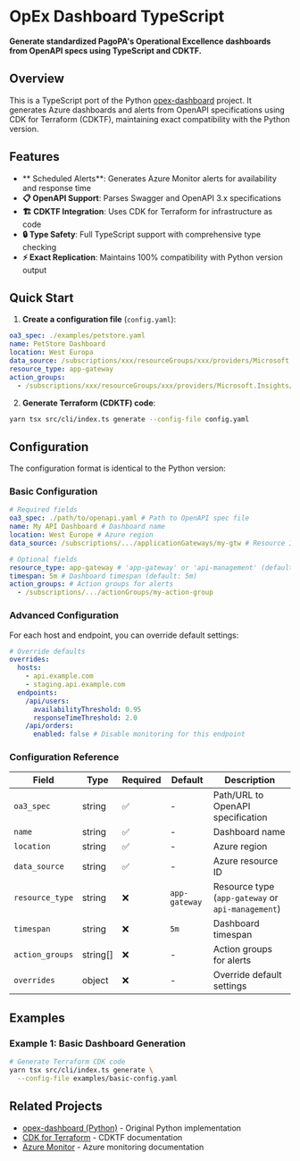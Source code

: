 # OpEx Dashboard TypeScript

**Generate standardized PagoPA's Operational Excellence dashboards from OpenAPI
specs using TypeScript and CDKTF.**

## Overview

This is a TypeScript port of the Python
[opex-dashboard](https://github.com/pagopa/opex-dashboard) project. It generates
Azure dashboards and alerts from OpenAPI specifications using CDK for Terraform
(CDKTF), maintaining exact compatibility with the Python version.

## Features

- ** Scheduled Alerts**: Generates Azure Monitor alerts for availability and
  response time
- **📋 OpenAPI Support**: Parses Swagger and OpenAPI 3.x specifications
- **🏗️ CDKTF Integration**: Uses CDK for Terraform for infrastructure as code
- **🔒 Type Safety**: Full TypeScript support with comprehensive type checking
- **⚡ Exact Replication**: Maintains 100% compatibility with Python version
  output

## Quick Start

1. **Create a configuration file** (`config.yaml`):

```yaml
oa3_spec: ./examples/petstore.yaml
name: PetStore Dashboard
location: West Europa
data_source: /subscriptions/xxx/resourceGroups/xxx/providers/Microsoft.Network/applicationGateways/xxx
resource_type: app-gateway
action_groups:
  - /subscriptions/xxx/resourceGroups/xxx/providers/Microsoft.Insights/actionGroups/xxx
```

2. **Generate Terraform (CDKTF) code**:

```bash
yarn tsx src/cli/index.ts generate --config-file config.yaml
```

## Configuration

The configuration format is identical to the Python version:

### Basic Configuration

```yaml
# Required fields
oa3_spec: ./path/to/openapi.yaml # Path to OpenAPI spec file
name: My API Dashboard # Dashboard name
location: West Europe # Azure region
data_source: /subscriptions/.../applicationGateways/my-gtw # Resource ID

# Optional fields
resource_type: app-gateway # 'app-gateway' or 'api-management' (default: app-gateway)
timespan: 5m # Dashboard timespan (default: 5m)
action_groups: # Action groups for alerts
  - /subscriptions/.../actionGroups/my-action-group
```

### Advanced Configuration

For each host and endpoint, you can override default settings:

```yaml
# Override defaults
overrides:
  hosts:
    - api.example.com
    - staging.api.example.com
  endpoints:
    /api/users:
      availabilityThreshold: 0.95
      responseTimeThreshold: 2.0
    /api/orders:
      enabled: false # Disable monitoring for this endpoint
```

### Configuration Reference

| Field           | Type     | Required | Default       | Description                                       |
| --------------- | -------- | -------- | ------------- | ------------------------------------------------- |
| `oa3_spec`      | string   | ✅       | -             | Path/URL to OpenAPI specification                 |
| `name`          | string   | ✅       | -             | Dashboard name                                    |
| `location`      | string   | ✅       | -             | Azure region                                      |
| `data_source`   | string   | ✅       | -             | Azure resource ID                                 |
| `resource_type` | string   | ❌       | `app-gateway` | Resource type (`app-gateway` or `api-management`) |
| `timespan`      | string   | ❌       | `5m`          | Dashboard timespan                                |
| `action_groups` | string[] | ❌       | -             | Action groups for alerts                          |
| `overrides`     | object   | ❌       | -             | Override default settings                         |


## Examples

### Example 1: Basic Dashboard Generation

```bash
# Generate Terraform CDK code
yarn tsx src/cli/index.ts generate \
  --config-file examples/basic-config.yaml
```

## Related Projects

- [opex-dashboard (Python)](https://github.com/pagopa/opex-dashboard) - Original
  Python implementation
- [CDK for Terraform](https://www.terraform.io/cdktf) - CDKTF documentation
- [Azure Monitor](https://docs.microsoft.com/en-us/azure/azure-monitor/) - Azure
  monitoring documentation

